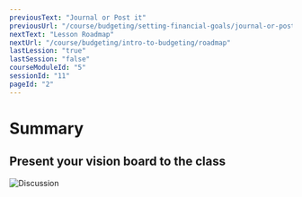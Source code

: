 ```yaml
---
previousText: "Journal or Post it"
previousUrl: "/course/budgeting/setting-financial-goals/journal-or-post-it"
nextText: "Lesson Roadmap"
nextUrl: "/course/budgeting/intro-to-budgeting/roadmap"
lastLession: "true"
lastSession: "false"
courseModuleId: "5"
sessionId: "11"
pageId: "2"
---
```



# Summary

## Present your vision board to the class


![Discussion](/assets/img/lets-talk-about-it.png)

